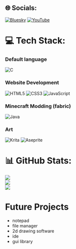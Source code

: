 
## 🌐 Socials:
[![Bluesky](https://img.shields.io/badge/bluesky-0285FF?style=for-the-badge&logo=bluesky&logoColor=%23FFFFFF)](https://bsky.app/profile/slyzoo.net)
[![YouTube](https://img.shields.io/badge/YouTube-%23FF0000.svg?logo=YouTube&logoColor=white)](https://youtube.com/@slyzowo) 

# 💻 Tech Stack:
### Default language
![C](https://img.shields.io/badge/c-%2300599C.svg?style=flat&logo=c&logoColor=white)<br>

### Website Development<br>
![HTML5](https://img.shields.io/badge/html5-%23E34F26.svg?style=flat&logo=html5&logoColor=white)
![CSS3](https://img.shields.io/badge/css3-%231572B6.svg?style=flat&logo=css3&logoColor=white)
![JavaScript](https://img.shields.io/badge/javascript-%23323330.svg?style=flat&logo=javascript&logoColor=%23F7DF1E)<br>

### Minecraft Modding (fabric)<br>
![Java](https://img.shields.io/badge/java-%23ED8B00.svg?style=flat&logo=openjdk&logoColor=white)

### Art<br>
![Krita](https://img.shields.io/badge/Krita-203759?style=flat&logo=krita&logoColor=EEF37B)
![Aseprite](https://img.shields.io/badge/Aseprite-FFFFFF?style=flat&logo=Aseprite&logoColor=#7D929E)

# 📊 GitHub Stats:
![](https://github-readme-stats.vercel.app/api?username=slyzowo&theme=dark&hide_border=true&include_all_commits=true&count_private=false)<br/>
![](https://nirzak-streak-stats.vercel.app/?user=slyzowo&theme=dark&hide_border=true)<br/>
![](https://github-readme-stats.vercel.app/api/top-langs/?username=slyzowo&theme=dark&hide_border=true&include_all_commits=true&count_private=false&layout=compact)

# Future Projects
- notepad
- file manager
- 2d drawing software
- ide
- gui library
